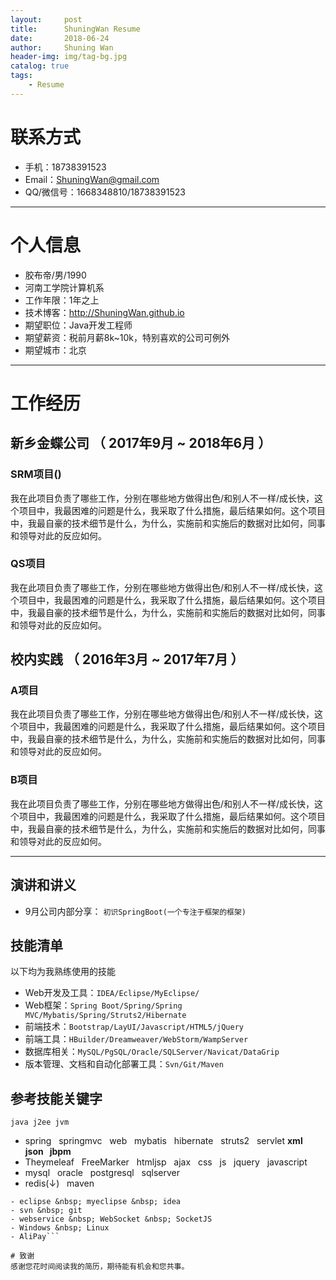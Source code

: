 ```yaml
---
layout:     post
title:      ShuningWan Resume
date:       2018-06-24
author:     Shuning Wan
header-img: img/tag-bg.jpg
catalog: true
tags:
    - Resume
---
```

# 联系方式
- 手机：18738391523
- Email：ShuningWan@gmail.com
- QQ/微信号：1668348810/18738391523

---

# 个人信息

 - 胶布帝/男/1990 
 - 河南工学院计算机系 
 - 工作年限：1年之上
 - 技术博客：http://ShuningWan.github.io
 - 期望职位：Java开发工程师
 - 期望薪资：税前月薪8k~10k，特别喜欢的公司可例外
 - 期望城市：北京

---

# 工作经历

## 新乡金蝶公司 （ 2017年9月 ~ 2018年6月 ）

### SRM项目() 
我在此项目负责了哪些工作，分别在哪些地方做得出色/和别人不一样/成长快，这个项目中，我最困难的问题是什么，我采取了什么措施，最后结果如何。这个项目中，我最自豪的技术细节是什么，为什么，实施前和实施后的数据对比如何，同事和领导对此的反应如何。


### QS项目 
我在此项目负责了哪些工作，分别在哪些地方做得出色/和别人不一样/成长快，这个项目中，我最困难的问题是什么，我采取了什么措施，最后结果如何。这个项目中，我最自豪的技术细节是什么，为什么，实施前和实施后的数据对比如何，同事和领导对此的反应如何。

 
## 校内实践 （ 2016年3月 ~ 2017年7月 ）

### A项目 
我在此项目负责了哪些工作，分别在哪些地方做得出色/和别人不一样/成长快，这个项目中，我最困难的问题是什么，我采取了什么措施，最后结果如何。这个项目中，我最自豪的技术细节是什么，为什么，实施前和实施后的数据对比如何，同事和领导对此的反应如何。


### B项目 
我在此项目负责了哪些工作，分别在哪些地方做得出色/和别人不一样/成长快，这个项目中，我最困难的问题是什么，我采取了什么措施，最后结果如何。这个项目中，我最自豪的技术细节是什么，为什么，实施前和实施后的数据对比如何，同事和领导对此的反应如何。

---

## 演讲和讲义

 - 9月公司内部分享：  ```初识SpringBoot(一个专注于框架的框架)```
 
## 技能清单
以下均为我熟练使用的技能

- Web开发及工具：```IDEA/Eclipse/MyEclipse/```
- Web框架：```Spring Boot/Spring/Spring MVC/Mybatis/Spring/Struts2/Hibernate```
- 前端技术：```Bootstrap/LayUI/Javascript/HTML5/jQuery```
- 前端工具：```HBuilder/Dreamweaver/WebStorm/WampServer```
- 数据库相关：```MySQL/PgSQL/Oracle/SQLServer/Navicat/DataGrip```
- 版本管理、文档和自动化部署工具：```Svn/Git/Maven```

## 参考技能关键字

```java j2ee jvm```
- spring &nbsp; springmvc &nbsp; web &nbsp; mybatis &nbsp; hibernate &nbsp; struts2 &nbsp; servlet
**xml &nbsp; json &nbsp; jbpm**
- Theymeleaf &nbsp; FreeMarker &nbsp; htmljsp &nbsp; ajax &nbsp; css &nbsp; js &nbsp; jquery &nbsp; javascript
- mysql &nbsp; oracle &nbsp; postgresql &nbsp; sqlserver
- redis(↓) &nbsp; maven
```tomcat &nbsp; apache &nbsp; xampp &nbsp; wampserver &nbsp; nginx(↓)
- eclipse &nbsp; myeclipse &nbsp; idea
- svn &nbsp; git
- webservice &nbsp; WebSocket &nbsp; SocketJS
- Windows &nbsp; Linux
- AliPay```

# 致谢
感谢您花时间阅读我的简历，期待能有机会和您共事。
